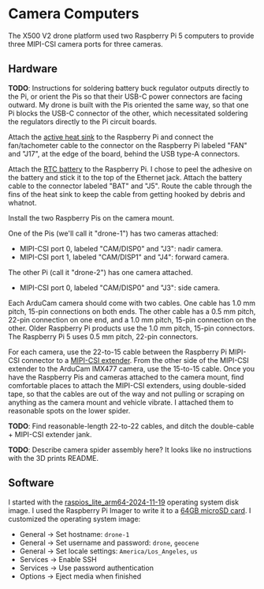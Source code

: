 # Camera Computers

The X500 V2 drone platform used two Raspberry Pi 5 computers to provide three MIPI-CSI camera ports for three cameras.

## Hardware

__TODO__: Instructions for soldering battery buck regulator outputs directly to the Pi, or orient the Pis so that their USB-C power connectors are facing outward. My drone is built with the Pis oriented the same way, so that one Pi blocks the USB-C connector of the other, which necessitated soldering the regulators directly to the Pi circuit boards.

Attach the [active heat sink](https://www.raspberrypi.com/products/active-cooler/) to the Raspberry Pi and connect the fan/tachometer cable to the connector on the Raspberry Pi labeled "FAN" and "J17", at the edge of the board, behind the USB type-A connectors.

Attach the [RTC battery](https://www.raspberrypi.com/products/rtc-battery/) to the Raspberry Pi. I chose to peel the adhesive on the battery and stick it to the top of the Ethernet jack. Attach the battery cable to the connector labeled "BAT" and "J5". Route the cable through the fins of the heat sink to keep the cable from getting hooked by debris and whatnot.

Install the two Raspberry Pis on the camera mount.

One of the Pis (we'll call it "drone-1") has two cameras attached:

* MIPI-CSI port 0, labeled "CAM/DISP0" and "J3": nadir camera.
* MIPI-CSI port 1, labeled "CAM/DISP1" and "J4": forward camera.

The other Pi (call it "drone-2") has one camera attached.

* MIPI-CSI port 0, labeled "CAM/DISP0" and "J3": side camera.

Each ArduCam camera should come with two cables. One cable has 1.0 mm pitch, 15-pin connections on both ends. The other cable has a 0.5 mm pitch, 22-pin connection on one end, and a 1.0 mm pitch, 15-pin connection on the other. Older Raspberry Pi products use the 1.0 mm pitch, 15-pin connectors. The Raspberry Pi 5 uses 0.5 mm pitch, 22-pin connectors.

For each camera, use the 22-to-15 cable between the Raspberry Pi MIPI-CSI connector to a [MIPI-CSI extender](https://www.adafruit.com/product/3671). From the other side of the MIPI-CSI extender to the ArduCam IMX477 camera, use the 15-to-15 cable. Once you have the Raspberry Pis and cameras attached to the camera mount, find comfortable places to attach the MIPI-CSI extenders, using double-sided tape, so that the cables are out of the way and not pulling or scraping on anything as the camera mount and vehicle vibrate. I attached them to reasonable spots on the lower spider.

__TODO__: Find reasonable-length 22-to-22 cables, and ditch the double-cable + MIPI-CSI extender jank.

__TODO__: Describe camera spider assembly here? It looks like no instructions with the 3D prints README.

## Software

I started with the [raspios_lite_arm64-2024-11-19](https://downloads.raspberrypi.com/raspios_lite_arm64/images/raspios_lite_arm64-2024-11-19/) operating system disk image. I used the Raspberry Pi Imager to write it to a [64GB microSD card](https://www.raspberrypi.com/products/sd-cards/). I customized the operating system image:

* General -> Set hostname: `drone-1`
* General -> Set username and password: `drone`, `geocene`
* General -> Set locale settings: `America/Los_Angeles`, `us`
* Services -> Enable SSH
* Services -> Use password authentication
* Options -> Eject media when finished

